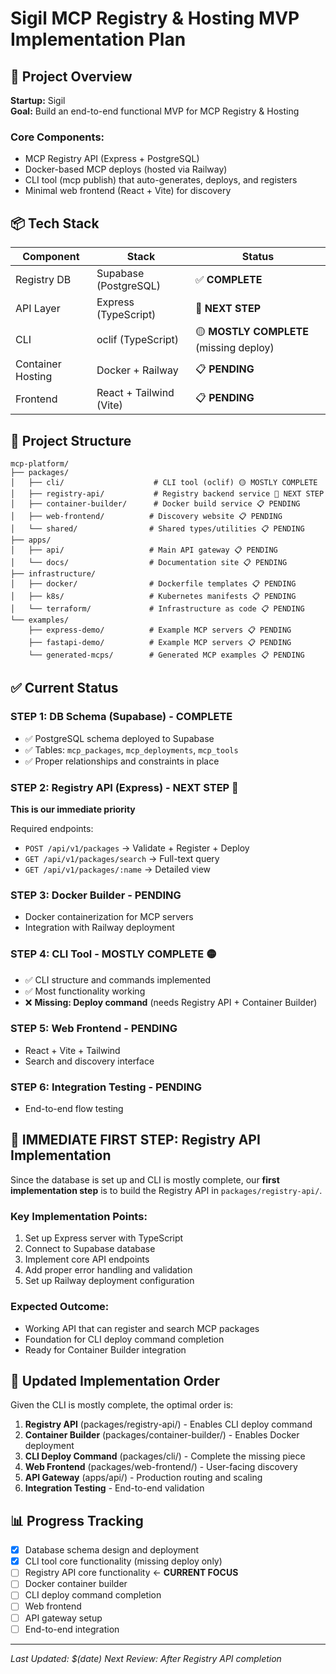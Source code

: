 # Sigil MCP Registry & Hosting MVP Implementation Plan

## 🎯 Project Overview
**Startup:** Sigil  
**Goal:** Build an end-to-end functional MVP for MCP Registry & Hosting

### Core Components:
- MCP Registry API (Express + PostgreSQL)
- Docker-based MCP deploys (hosted via Railway)
- CLI tool (mcp publish) that auto-generates, deploys, and registers
- Minimal web frontend (React + Vite) for discovery

## 📦 Tech Stack
| Component | Stack | Status |
|-----------|-------|--------|
| Registry DB | Supabase (PostgreSQL) | ✅ **COMPLETE** |
| API Layer | Express (TypeScript) | 🚧 **NEXT STEP** |
| CLI | oclif (TypeScript) | 🟡 **MOSTLY COMPLETE** (missing deploy) |
| Container Hosting | Docker + Railway | 📋 **PENDING** |
| Frontend | React + Tailwind (Vite) | 📋 **PENDING** |

## 📁 Project Structure
```
mcp-platform/
├── packages/
│   ├── cli/                    # CLI tool (oclif) 🟡 MOSTLY COMPLETE
│   ├── registry-api/           # Registry backend service 🚧 NEXT STEP
│   ├── container-builder/      # Docker build service 📋 PENDING
│   ├── web-frontend/          # Discovery website 📋 PENDING
│   └── shared/                # Shared types/utilities 📋 PENDING
├── apps/
│   ├── api/                   # Main API gateway 📋 PENDING
│   └── docs/                  # Documentation site 📋 PENDING
├── infrastructure/
│   ├── docker/                # Dockerfile templates 📋 PENDING
│   ├── k8s/                   # Kubernetes manifests 📋 PENDING
│   └── terraform/             # Infrastructure as code 📋 PENDING
└── examples/
    ├── express-demo/          # Example MCP servers 📋 PENDING
    ├── fastapi-demo/          # Example MCP servers 📋 PENDING
    └── generated-mcps/        # Generated MCP examples 📋 PENDING
```

## ✅ Current Status

### STEP 1: DB Schema (Supabase) - **COMPLETE**
- ✅ PostgreSQL schema deployed to Supabase
- ✅ Tables: `mcp_packages`, `mcp_deployments`, `mcp_tools`
- ✅ Proper relationships and constraints in place

### STEP 2: Registry API (Express) - **NEXT STEP** 🎯
**This is our immediate priority**

Required endpoints:
- `POST /api/v1/packages` → Validate + Register + Deploy
- `GET /api/v1/packages/search` → Full-text query
- `GET /api/v1/packages/:name` → Detailed view

### STEP 3: Docker Builder - **PENDING**
- Docker containerization for MCP servers
- Integration with Railway deployment

### STEP 4: CLI Tool - **MOSTLY COMPLETE** 🟡
- ✅ CLI structure and commands implemented
- ✅ Most functionality working
- ❌ **Missing: Deploy command** (needs Registry API + Container Builder)

### STEP 5: Web Frontend - **PENDING**
- React + Vite + Tailwind
- Search and discovery interface

### STEP 6: Integration Testing - **PENDING**
- End-to-end flow testing

## 🚀 IMMEDIATE FIRST STEP: Registry API Implementation

Since the database is set up and CLI is mostly complete, our **first implementation step** is to build the Registry API in `packages/registry-api/`.

### Key Implementation Points:
1. Set up Express server with TypeScript
2. Connect to Supabase database
3. Implement core API endpoints
4. Add proper error handling and validation
5. Set up Railway deployment configuration

### Expected Outcome:
- Working API that can register and search MCP packages
- Foundation for CLI deploy command completion
- Ready for Container Builder integration

## 🔄 Updated Implementation Order

Given the CLI is mostly complete, the optimal order is:

1. **Registry API** (packages/registry-api/) - Enables CLI deploy command
2. **Container Builder** (packages/container-builder/) - Enables Docker deployment
3. **CLI Deploy Command** (packages/cli/) - Complete the missing piece
4. **Web Frontend** (packages/web-frontend/) - User-facing discovery
5. **API Gateway** (apps/api/) - Production routing and scaling
6. **Integration Testing** - End-to-end validation

## 📊 Progress Tracking
- [x] Database schema design and deployment
- [x] CLI tool core functionality (missing deploy only)
- [ ] Registry API core functionality ← **CURRENT FOCUS**
- [ ] Docker container builder
- [ ] CLI deploy command completion
- [ ] Web frontend
- [ ] API gateway setup
- [ ] End-to-end integration

---
*Last Updated: $(date)*
*Next Review: After Registry API completion*
